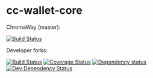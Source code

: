 # cc-wallet-core

ChromaWay (master):

[![Build Status](https://travis-ci.org/chromaway/cc-wallet-core.svg?branch=master)](https://travis-ci.org/chromaway/cc-wallet-core)

Developer forks:

[![Build Status](https://travis-ci.org/fanatid/cc-wallet-core.svg?branch=master)](https://travis-ci.org/fanatid/cc-wallet-core) [![Coverage Status](https://coveralls.io/repos/fanatid/cc-wallet-core/badge.png)](https://coveralls.io/r/fanatid/cc-wallet-core) [![Dependency status](https://david-dm.org/fanatid/cc-wallet-core/status.png)](https://david-dm.org/fanatid/cc-wallet-core#info=dependencies&view=table) [![Dev Dependency Status](https://david-dm.org/fanatid/cc-wallet-core/dev-status.png)](https://david-dm.org/fanatid/cc-wallet-core#info=devDependencies&view=table)
